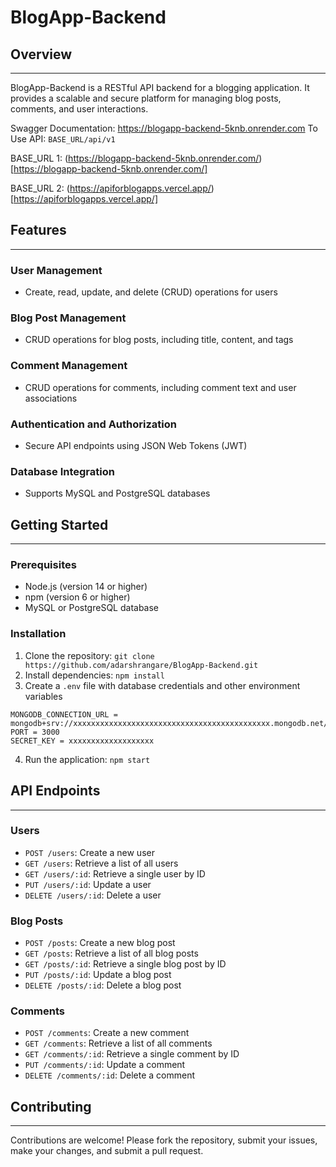 # BlogApp-Backend
## Overview
-----------

BlogApp-Backend is a RESTful API backend for a blogging application. It provides a scalable and secure platform for managing blog posts, comments, and user interactions.

Swagger Documentation: https://blogapp-backend-5knb.onrender.com
To Use API: `BASE_URL/api/v1`

BASE_URL 1: (https://blogapp-backend-5knb.onrender.com/)[https://blogapp-backend-5knb.onrender.com/]

BASE_URL 2: (https://apiforblogapps.vercel.app/)[https://apiforblogapps.vercel.app/]

## Features
------------

### User Management

* Create, read, update, and delete (CRUD) operations for users

### Blog Post Management

* CRUD operations for blog posts, including title, content, and tags

### Comment Management

* CRUD operations for comments, including comment text and user associations

### Authentication and Authorization

* Secure API endpoints using JSON Web Tokens (JWT)

### Database Integration

* Supports MySQL and PostgreSQL databases

## Getting Started
---------------

### Prerequisites

* Node.js (version 14 or higher)
* npm (version 6 or higher)
* MySQL or PostgreSQL database

### Installation

1. Clone the repository: `git clone https://github.com/adarshrangare/BlogApp-Backend.git`
2. Install dependencies: `npm install`
3. Create a `.env` file with database credentials and other environment variables
  ```
  MONGODB_CONNECTION_URL = mongodb+srv://xxxxxxxxxxxxxxxxxxxxxxxxxxxxxxxxxxxxxxxxxxxx.mongodb.net/blog_app
  PORT = 3000
  SECRET_KEY = xxxxxxxxxxxxxxxxxxx
  ```
4. Run the application: `npm start`

## API Endpoints
--------------

### Users

* `POST /users`: Create a new user
* `GET /users`: Retrieve a list of all users
* `GET /users/:id`: Retrieve a single user by ID
* `PUT /users/:id`: Update a user
* `DELETE /users/:id`: Delete a user

### Blog Posts

* `POST /posts`: Create a new blog post
* `GET /posts`: Retrieve a list of all blog posts
* `GET /posts/:id`: Retrieve a single blog post by ID
* `PUT /posts/:id`: Update a blog post
* `DELETE /posts/:id`: Delete a blog post

### Comments

* `POST /comments`: Create a new comment
* `GET /comments`: Retrieve a list of all comments
* `GET /comments/:id`: Retrieve a single comment by ID
* `PUT /comments/:id`: Update a comment
* `DELETE /comments/:id`: Delete a comment

## Contributing
--------------

Contributions are welcome! Please fork the repository, submit your issues, make your changes, and submit a pull request.


